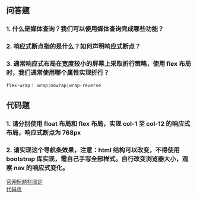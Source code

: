 ## 问答题
### 1. 什么是媒体查询？我们可以使用媒体查询完成哪些功能？  

### 2. 响应式断点指的是什么？如何声明响应式断点？  

### 3. 通常响应式布局在宽度较小的屏幕上采取折行策略，使用 flex 布局时，我们通常使用哪个属性实现折行？  
```css
flex-wrap： wrap|nowrap|wrap-reverse
```

## 代码题  
### 1. 请分别使用 float 布局和 flex 布局，实现 col-1 至 col-12 的响应式布局，响应式断点为 768px  
### 2. 请实现这个导航条效果，注意：html 结构可以改变，不得使用 bootstrap 库实现，需自己手写全部样式。自行改变浏览器大小，观察 nav 的响应式变化。  
[官网标题栏固定](https://zhouxv.github.io/mfs-homework/19.定位与z-index/官网标题栏固定.html)   
[代码页](https://github.com/zhouxv/mfs-homework/blob/master/19.定位与z-index/官网标题栏固定.html)  